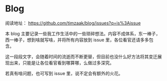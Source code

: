 # Blog
阅读地址： https://github.com/timzaak/blog/issues?q=is%3Aissue

本 blog 主要记录一些我工作生活中的一些琐碎想法。内容不成体系，东一棒子，西一棒子，想到啥就写啥，并将所有内容放到 issue 里，各位看官还请多多包含。

这一段段文字，会随着时间的流逝而不断更替，但目前也没什么好方法将其变迁展现出来，只能是让各位看官看到哪算哪，么做过多深究。

若真有啥问题，也可写到 issue 里，说不定会有额外的火花。

